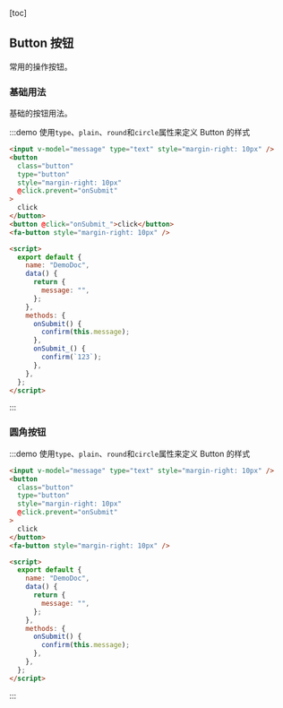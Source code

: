 [toc]
## Button 按钮

常用的操作按钮。

### 基础用法

基础的按钮用法。

:::demo 使用`type`、`plain`、`round`和`circle`属性来定义 Button 的样式

```html
<input v-model="message" type="text" style="margin-right: 10px" />
<button
  class="button"
  type="button"
  style="margin-right: 10px"
  @click.prevent="onSubmit"
>
  click
</button>
<button @click="onSubmit_">click</button>
<fa-button style="margin-right: 10px" />

<script>
  export default {
    name: "DemoDoc",
    data() {
      return {
        message: "",
      };
    },
    methods: {
      onSubmit() {
        confirm(this.message);
      },
      onSubmit_() {
        confirm(`123`);
      },
    },
  };
</script>
```

:::

### 圆角按钮

:::demo 使用`type`、`plain`、`round`和`circle`属性来定义 Button 的样式

```html
<input v-model="message" type="text" style="margin-right: 10px" />
<button
  class="button"
  type="button"
  style="margin-right: 10px"
  @click.prevent="onSubmit"
>
  click
</button>
<fa-button style="margin-right: 10px" />

<script>
  export default {
    name: "DemoDoc",
    data() {
      return {
        message: "",
      };
    },
    methods: {
      onSubmit() {
        confirm(this.message);
      },
    },
  };
</script>
```

:::
